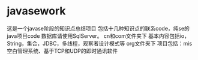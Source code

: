 # javasework
这是一个javase阶段的知识点总结项目
包括十几种知识点的联系code，纯se的java项目code
数据库请使用SqlServer。
cn和com文件夹下
基本内容包括io，String，集合，JDBC，多线程，观察者设计模式等
org文件夹下
项目包括：mis空白管理系统、基于TCP和UDP的即时通讯软件
